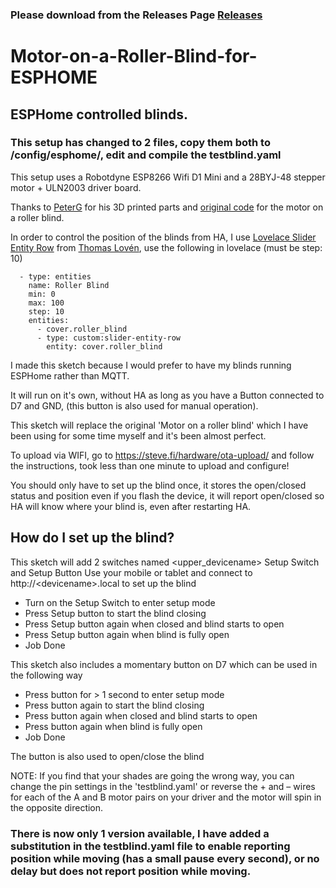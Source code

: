 ### Please download from the Releases Page [Releases](https://github.com/RoadkillUK/Motor-on-a-Roller-Blind-for-ESPHOME/releases)

# Motor-on-a-Roller-Blind-for-ESPHOME
## ESPHome controlled blinds.
### This setup has changed to 2 files, copy them both to /config/esphome/, edit and compile the testblind.yaml

This setup uses a Robotdyne ESP8266 Wifi D1 Mini and a 28BYJ-48 stepper motor + ULN2003 driver board.

Thanks to [PeterG](https://www.thingiverse.com/pgote/designs) for his 3D printed parts and [original code](https://www.thingiverse.com/thing:2392856) for the motor on a roller blind. 

In order to control the position of the blinds from HA, I use [Lovelace Slider Entity Row](https://github.com/thomasloven/lovelace-slider-entity-row) from [Thomas Lovén](https://github.com/thomasloven), use the following in lovelace (must be step: 10)

```  - type: entities
  - type: entities
    name: Roller Blind
    min: 0
    max: 100
    step: 10
    entities:
      - cover.roller_blind
      - type: custom:slider-entity-row
        entity: cover.roller_blind
```

I made this sketch because I would prefer to have my blinds running ESPHome rather than MQTT.

It will run on it's own, without HA as long as you have a Button connected to D7 and GND, (this button is also used for manual operation).

This sketch will replace the original 'Motor on a roller blind' which I have been using for some time myself and it's been almost perfect.

To upload via WIFI, go to https://steve.fi/hardware/ota-upload/ and follow the instructions, took less than one minute to upload and configure!

You should only have to set up the blind once, it stores the open/closed status and position even if you flash the device, it will report open/closed so HA will know where your blind is, even after restarting HA.

## How do I set up the blind?

 This sketch will add 2 switches named <upper_devicename> Setup Switch and Setup Button
 Use your mobile or tablet and connect to http://\<devicename>.local to set up the blind

 - Turn on the Setup Switch to enter setup mode
 - Press Setup button to start the blind closing
 - Press Setup button again when closed and blind starts to open
 - Press Setup button again when blind is fully open
 - Job Done

 This sketch also includes a momentary button on D7 which can be used in the following way

 - Press button for > 1 second to enter setup mode
 - Press button again to start the blind closing
 - Press button again when closed and blind starts to open
 - Press button again when blind is fully open
 - Job Done

 The button is also used to open/close the blind

 NOTE:  If you find that your shades are going the wrong way, you can change the pin
        settings in the 'testblind.yaml' or reverse the + and – wires for each of the A and B motor
        pairs on your driver and the motor will spin in the opposite direction.

### There is now only 1 version available, I have added a substitution in the testblind.yaml file to enable reporting position while moving (has a small pause every second), or no delay but does not report position while moving.
